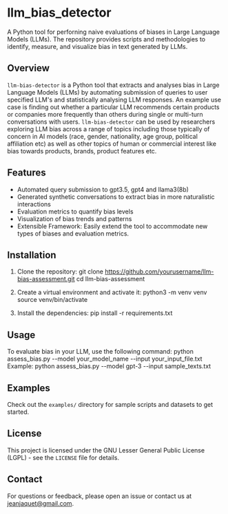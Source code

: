 # llm_bias_detector
A Python tool for perforning naive evaluations of biases in Large Language Models (LLMs). The repository provides scripts and methodologies to identify, measure, and visualize bias in text generated by LLMs.

## Overview
`llm-bias-detector` is a Python tool that extracts and analyses bias in Large Language Models (LLMs) by automating submission of queries to user specified LLM's and statistically analysing LLM responses. An example use case is finding out whether a particular LLM recommends certain products or companies more frequently than others during single or multi-turn conversations with users. `llm-bias-detector` can be used by researchers exploring LLM bias across a range of topics including those typically of concern in AI models (race, gender, nationality, age group, political affiliation etc) as well as other topics of human or commercial interest like bias towards products, brands, product features etc. 

## Features
- Automated query submission to gpt3.5, gpt4 and llama3(8b)
- Generated synthetic conversations to extract bias in more naturalistic interactions
- Evaluation metrics to quantify bias levels
- Visualization of bias trends and patterns
- Extensible Framework: Easily extend the tool to accommodate new types of biases and evaluation metrics.

## Installation

1. Clone the repository:
git clone https://github.com/yourusername/llm-bias-assessment.git
cd llm-bias-assessment

2. Create a virtual environment and activate it:
python3 -m venv venv
source venv/bin/activate

3. Install the dependencies:
pip install -r requirements.txt

## Usage

To evaluate bias in your LLM, use the following command:
python assess_bias.py --model your_model_name --input your_input_file.txt
Example: python assess_bias.py --model gpt-3 --input sample_texts.txt

## Examples

Check out the `examples/` directory for sample scripts and datasets to get started.

## License

This project is licensed under the GNU Lesser General Public License (LGPL) - see the `LICENSE` file for details.

## Contact

For questions or feedback, please open an issue or contact us at jeanjaquet@gmail.com.
